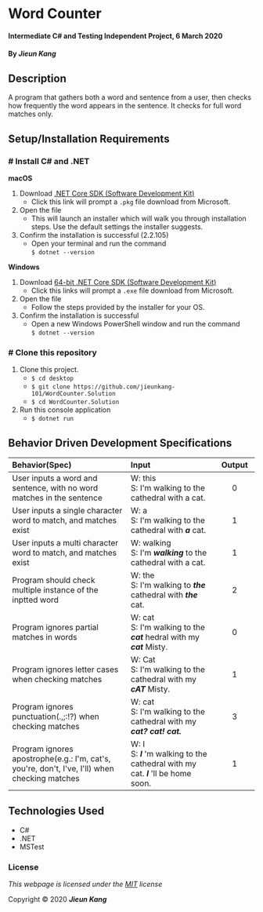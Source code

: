 # Word Counter

#### Intermediate C# and Testing Independent Project, 6 March 2020

#### By _**Jieun Kang**_

## Description
A program that gathers both a word and sentence from a user, then checks how frequently the word appears in the sentence. It checks for full word matches only. 

## Setup/Installation Requirements

### # Install C# and .NET

**macOS**
1. Download [.NET Core SDK (Software Development Kit)](https://dotnet.microsoft.com/download/dotnet-core/thank-you/sdk-2.2.106-macos-x64-installer)
    * Click this link will prompt a `.pkg` file download from Microsoft.
2. Open the file     
    * This will launch an installer which will walk you through installation steps. Use the default settings the installer suggests.
3. Confirm the installation is successful (2.2.105)
    * Open your terminal and run the command <br/> `$ dotnet --version`    

**Windows**
1. Download [64-bit .NET Core SDK (Software Development Kit)](https://dotnet.microsoft.com/download/dotnet-core/thank-you/sdk-2.2.203-windows-x64-installer)
    * Click this links will prompt a `.exe` file download from Microsoft.
2. Open the file
    * Follow the steps provided by the installer for your OS.
3. Confirm the installation is successful
    * Open a new Windows PowerShell window and run the command <br/> `$ dotnet --version`  

### # Clone this repository
1. Clone this project.
    * `$ cd desktop`
    * `$ git clone https://github.com/jieunkang-101/WordCounter.Solution`
    * `$ cd WordCounter.Solution`
2. Run this console application
    * `$ dotnet run` 

## Behavior Driven Development Specifications
| Behavior(Spec) <img width=800/>    | Input <img width=800/>   | Output <img width=100/>  |
| :---------------- | :----- | :-----: |
| User inputs a word and sentence, with no word matches in the sentence  | W: this <br/> S: I'm walking to the cathedral with a cat. | 0 |
| User inputs a single character word to match, and matches exist | W: a <br/> S: I'm walking to the cathedral with **_a_** cat. | 1 |
| User inputs a multi character word to match, and matches exist | W: walking <br/> S: I'm  **_walking_** to the cathedral with a cat. | 1 |
| Program should check multiple instance of the inptted word |  W: the <br/> S: I'm walking to  **_the_** cathedral with  **_the_** cat. | 2 |
| Program ignores partial matches in words | W: cat <br/> S: I'm walking to the  **_cat_** hedral with my  **_cat_** Misty. | 0 |
| Program ignores letter cases when checking matches |  W: Cat <br/> S: I'm walking to the cathedral with my **_cAT_**  Misty. | 1 |
| Program ignores punctuation(.,;:!?) when checking matches | W: cat <br/> S: I'm walking to the cathedral with my **_cat? cat! cat._**  | 3 |
| Program ignores apostrophe(e.g.: I'm, cat's, you're, don't, I've, I'll) when checking matches | W: I <br/> S: **_I_** 'm walking to the cathedral with my cat. **_I_** 'll be home soon. | 1 |

## Technologies Used

* C#
* .NET
* MSTest

### License

*This webpage is licensed under the [MIT](https://en.wikipedia.org/wiki/MIT_License) license*

Copyright &copy; 2020 **_Jieun Kang_**